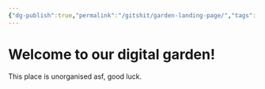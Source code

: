 ```yaml
---
{"dg-publish":true,"permalink":"/gitshit/garden-landing-page/","tags":["gardenEntry"],"noteIcon":""}
---
```


# Welcome to our digital garden!
This place is unorganised asf, good luck.